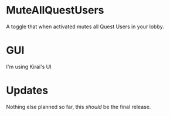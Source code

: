 # MuteAllQuestUsers

A toggle that when activated mutes all Quest Users in your lobby.

# GUI

I'm using Kirai's UI

# Updates

Nothing else planned so far, this *should* be the final release. 
